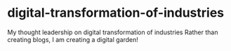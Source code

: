 # digital-transformation-of-industries
My thought leadership on digital transformation of industries
Rather than creating blogs, I am creating a digital garden!
